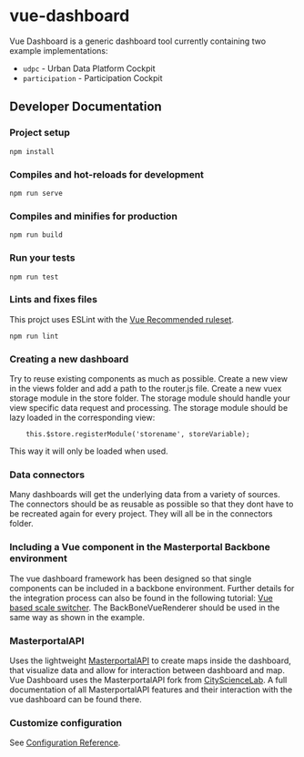 # vue-dashboard

Vue Dashboard is a generic dashboard tool currently containing two example implementations:
- `udpc` - Urban Data Platform Cockpit
- `participation` - Participation Cockpit

## Developer Documentation

### Project setup
```
npm install
```

### Compiles and hot-reloads for development
```
npm run serve
```

### Compiles and minifies for production
```
npm run build
```

### Run your tests
```
npm run test
```

### Lints and fixes files

This projct uses ESLint with the [Vue Recommended ruleset](https://eslint.vuejs.org/rules/#priority-c-recommended-minimizing-arbitrary-choices-and-cognitive-overhead-for-vue-js-2-x).

```
npm run lint
```

### Creating a new dashboard

Try to reuse existing components as much as possible.
Create a new view in the views folder and add a path to the router.js file.
Create a new vuex storage module in the store folder.
The storage module should handle your view specific data request and processing.
The storage module should be lazy loaded in the corresponding view:
```
    this.$store.registerModule('storename', storeVariable);
```
This way it will only be loaded when used.


### Data connectors

Many dashboards will get the underlying data from a variety of sources.
The connectors should be as reusable as possible so that they dont have to be recreated again for every project.
They will all be in the connectors folder.


### Including a Vue component in the Masterportal Backbone environment

The vue dashboard framework has been designed so that single components can be included in a backbone environment.
Further details for the integration process can also be found in the following tutorial:
[Vue based scale switcher](https://bitbucket.org/illD/masterportal-vue/src/dev/doc/03_tutorial_vue_module_scale_switcher.md).
The BackBoneVueRenderer should be used in the same way as shown in the example.

### MasterportalAPI

Uses the lightweight [MasterportalAPI](https://bitbucket.org/geowerkstatt-hamburg/masterportalapi.git) to create maps inside the dashboard, that visualize data and allow for interaction between dashboard and map.
Vue Dashboard uses the MasterportalAPI fork from [CityScienceLab](https://bitbucket.org/dasc3290/masterportalapi-csl.git).
A full documentation of all MasterportalAPI features and their interaction with the vue dashboard can be found there.

### Customize configuration
See [Configuration Reference](https://cli.vuejs.org/config/).
